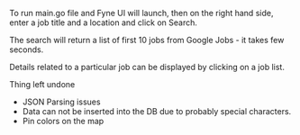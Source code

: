 
To run main.go file and Fyne UI will launch, then on the right hand side, enter a job title and a location and click on Search.

The search will return a list of first 10 jobs from Google Jobs - it takes few seconds.

Details related to a particular job can be displayed by clicking on a job list.


Thing left undone 
- JSON Parsing issues
- Data can not be inserted into the DB due to probably special characters.
- Pin colors on the map
